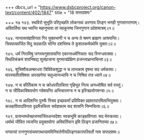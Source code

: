 +++
dbcs_url = "https://www.dsbcproject.org/canon-text/content/402/1847"
title = "18 सप्तदशमः"

+++
१७
१४३. स्थविरो सुभूति परिपृच्छति लोकनाथं 
अरणाय लिङ्ग भणही गुणसागराणाम्।  
अविवर्तिया यथ भवन्ति महानुभावा 
तां व्याकुरुष्व जिनगुणान प्रदेशमात्रम्॥१॥

१४४. नानात्वसंज्ञविगता गिर युक्तभाणी 
न च अन्य ते श्रमण ब्राह्मण आश्रयन्ति।  
त्रियपायवर्जित विदू सदकालि भोन्ति 
दशभिश्च ते कुशलकर्मपथेभि युक्ता॥२॥

१४५. धर्मं निरामिषु जगस्यनुशासयन्ति 
एकान्तधर्मनियताः सद स्निग्धवाक्याः।  
स्थितिचंक्रमं शयनिषद्य सुसंप्रजाना 
युगमात्रप्रेक्षिण व्रजन्त्यभ्रान्तचिन्ता॥३॥

१४६. शुचिशौच‍अम्बरधरा त्रिविवेकशुद्धा
न च लाभकाम वृषभा सद धर्मकामाः।  
मारस्यतीतविषया अपरप्रणेया 
चतुध्यानध्यायि न च निश्रित तत्र ध्याने॥४॥

१४७. न च कीर्तिकाम न च क्रोधपरीतचित्ता 
गृहिभूत नित्य अनध्योषित सर्व वस्तुं।  
न च जीविकाविषयभोग गवेषयन्ति 
अभिचारमन्त्र न च इस्त्रिप्रयोगमन्त्राः॥५॥

१४८. न च आदिशन्ति पुरुषैः स्त्रिय इच्छकर्मां 
प्रविविक्त प्रज्ञवरपारमिताभियुक्ताः।  
कलहाविवादविगता दृढमैत्रचित्ता 
सर्वज्ञकाम सद शासनि निम्नचित्ताः॥६॥

१४९. प्रत्यन्तम्लेच्छजनवर्जित‍अन्तदेशाः
स्वकभूमि काङ्क्षविगताः सद मेरुकल्पाः।  
धर्मार्थ जीवित त्यजन्ति प्रयुक्तयोगा 
अविवर्तियान इमि लिङ्ग प्रजानितव्या॥७॥

भगवत्यां रत्नगुणसंचयगाथायामविनिवर्तनीयलिङ्गाकारपरिवर्तो नाम सप्तदशमः॥

